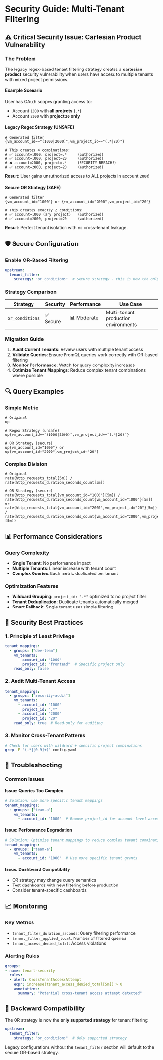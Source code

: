 # Security Guide: Multi-Tenant Filtering

## ⚠️ Critical Security Issue: Cartesian Product Vulnerability

### The Problem

The legacy regex-based tenant filtering strategy creates a **cartesian product** security vulnerability when users have access to multiple tenants with mixed project permissions.

#### Example Scenario
User has OAuth scopes granting access to:
- Account `1000` with **all projects** (`.*`)  
- Account `2000` with **project `20` only**

#### Legacy Regex Strategy (UNSAFE)
```promql
# Generated filter
{vm_account_id=~"(1000|2000)",vm_project_id=~"(.*|20)"}

# This creates 4 combinations:
# ✅ account=1000, project=.*     (authorized)
# ✅ account=1000, project=20     (authorized) 
# ❌ account=2000, project=.*     (SECURITY BREACH!)
# ✅ account=2000, project=20     (authorized)
```

**Result**: User gains unauthorized access to ALL projects in account `2000`!

#### Secure OR Strategy (SAFE)
```promql
# Generated filter  
{vm_account_id="1000"} or {vm_account_id="2000",vm_project_id="20"}

# This creates exactly 2 conditions:
# ✅ account=1000 (any project)   (authorized)
# ✅ account=2000, project=20     (authorized)
```

**Result**: Perfect tenant isolation with no cross-tenant leakage.

## 🛡️ Secure Configuration

### Enable OR-Based Filtering

```yaml
upstream:
  tenant_filter:
    strategy: "or_conditions"  # Secure strategy - this is now the only supported strategy
```

### Strategy Comparison

| Strategy | Security | Performance | Use Case |
|----------|----------|-------------|----------|
| `or_conditions` | ✅ Secure | 📊 Moderate | Multi-tenant production environments |

### Migration Guide

1. **Audit Current Tenants**: Review users with multiple tenant access
2. **Validate Queries**: Ensure PromQL queries work correctly with OR-based filtering
3. **Monitor Performance**: Watch for query complexity increases
4. **Optimize Tenant Mappings**: Reduce complex tenant combinations where possible

## 🔍 Query Examples

### Simple Metric
```promql
# Original
up

# Regex Strategy (unsafe)
up{vm_account_id=~"(1000|2000)",vm_project_id=~"(.*|20)"}

# OR Strategy (secure)
up{vm_account_id="1000"} or up{vm_account_id="2000",vm_project_id="20"}
```

### Complex Division
```promql
# Original
rate(http_requests_total[5m]) / rate(http_requests_duration_seconds_count[5m])

# OR Strategy (secure)
rate(http_requests_total{vm_account_id="1000"}[5m]) / rate(http_requests_duration_seconds_count{vm_account_id="1000"}[5m]) 
or 
rate(http_requests_total{vm_account_id="2000",vm_project_id="20"}[5m]) / rate(http_requests_duration_seconds_count{vm_account_id="2000",vm_project_id="20"}[5m])
```

## 📊 Performance Considerations

### Query Complexity
- **Single Tenant**: No performance impact
- **Multiple Tenants**: Linear increase with tenant count
- **Complex Queries**: Each metric duplicated per tenant

### Optimization Features
- **Wildcard Grouping**: `project_id: ".*"` optimized to no project filter
- **Tenant Deduplication**: Duplicate tenants automatically merged
- **Smart Fallback**: Single tenant uses simple filtering

## 🚨 Security Best Practices

### 1. Principle of Least Privilege
```yaml
tenant_mappings:
  - groups: ["dev-team"]
    vm_tenants:
      - account_id: "1000"
        project_id: "frontend"  # Specific project only
    read_only: false
```

### 2. Audit Multi-Tenant Access
```yaml
tenant_mappings:
  - groups: ["security-audit"]
    vm_tenants:
      - account_id: "1000"
        project_id: ".*"
      - account_id: "2000" 
        project_id: "20"
    read_only: true  # Read-only for auditing
```

### 3. Monitor Cross-Tenant Patterns
```bash
# Check for users with wildcard + specific project combinations
grep -E "(.*|[0-9]+)" config.yaml
```

## 🔧 Troubleshooting

### Common Issues

#### Issue: Queries Too Complex
```yaml
# Solution: Use more specific tenant mappings
tenant_mappings:
  - groups: ["team-a"]
    vm_tenants:
      - account_id: "1000"  # Remove project_id for account-level access
```

#### Issue: Performance Degradation  
```yaml
# Solution: Optimize tenant mappings to reduce complex tenant combinations
tenant_mappings:
  - groups: ["team-a"]
    vm_tenants:
      - account_id: "1000"  # Use more specific tenant grants
```

#### Issue: Dashboard Compatibility
- OR strategy may change query semantics
- Test dashboards with new filtering before production
- Consider tenant-specific dashboards

## 📈 Monitoring

### Key Metrics
- `tenant_filter_duration_seconds`: Query filtering performance
- `tenant_filter_applied_total`: Number of filtered queries
- `tenant_access_denied_total`: Access violations

### Alerting Rules
```yaml
groups:
- name: tenant-security
  rules:
  - alert: CrossTenantAccessAttempt
    expr: increase(tenant_access_denied_total[5m]) > 0
    annotations:
      summary: "Potential cross-tenant access attempt detected"
```

## 🔄 Backward Compatibility

The OR strategy is now the **only supported strategy** for tenant filtering:

```yaml
upstream:
  tenant_filter:
    strategy: "or_conditions"  # Only supported strategy
```

Legacy configurations without the `tenant_filter` section will default to the secure OR-based strategy.